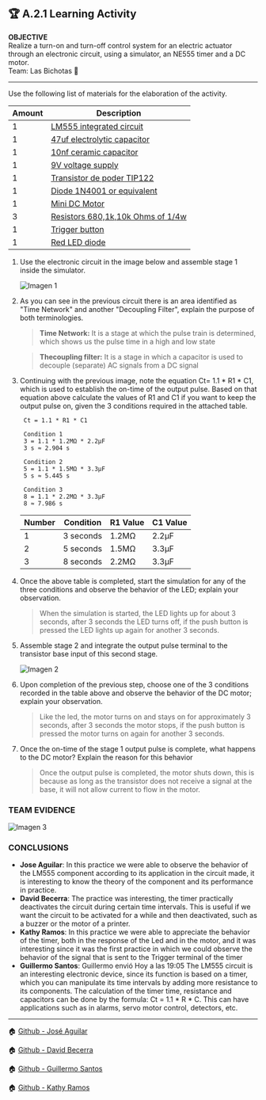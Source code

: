 ## :trophy:  A.2.1 Learning Activity 
**OBJECTIVE**   
Realize a turn-on and turn-off control system for an electric actuator through an electronic circuit, using a simulator, an NE555 timer and a DC motor.  
Team: Las Bichotas :nail_care:

---

Use the following list of materials for the elaboration of the activity.

|Amount|Description|
|---|---|
| 1 | [LM555 integrated circuit](https://www.mecatronicalatam.com/es/tutoriales/electronica/componentes-electronicos/555/) |
| 1 | [47uf electrolytic capacitor](https://mvelectronica.com/products/CE4725)| 
| 1 | [10nf ceramic capacitor](https://www.electronicaplugandplay.com/componentes-pasivos/product/144-condensador-ceramico-10nf-50v) |
| 1 | [9V voltage supply](https://articulo.mercadolibre.com.mx/MLM-599110020-fuente-de-alimentacion-eliminador-9v-1a-arduino-_JM#position=1&search_layout=stack&type=item&tracking_id=52fbf398-9bdf-42ce-abd3-62654f780606) |
| 1 | [Transistor de poder TIP122](https://sandorobotics.com/producto/tip122/) |
| 1 | [Diode 1N4001 or equivalent](https://hetpro-store.com/diodo-rectificador-1n4001/) |
| 1 | [Mini DC Motor](https://articulo.mercadolibre.com.mx/MLM-657222655-motor-dc-3v-5v-_JM?matt_tool=65873753&matt_word=&matt_source=google&matt_campaign_id=6557890781&matt_ad_group_id=79310952475&matt_match_type=&matt_network=u&matt_device=c&matt_creative=385554255498&matt_keyword=&matt_ad_position=&matt_ad_type=&matt_merchant_id=117474830&matt_product_id=MLM657222655&matt_product_partition_id=353037831509&matt_target_id=pla-353037831509&gclid=Cj0KCQjwreT8BRDTARIsAJLI0KIEf0HqqIhedzl9fMdim1CB5sxP23rCSKCZs0nhOQtuKuLRIUYnuWAaAmqeEALw_wcB) |
| 3 | [Resistors 680,1k,10k Ohms of 1/4w](https://articulo.mercadolibre.com.mx/MLM-660627026-200-resistencias-14-w-1-pelicula-metalica-varios-valores-_JM#position=2&type=item&tracking_id=bf7642c1-9632-43d4-96ab-1ce869d8ef03) |
| 1 | [Trigger button](https://articulo.mercadolibre.com.mx/MLM-790917329-20-piezas-push-button-2-pines-boton-pulsador-6x6x5mm-_JM#position=5&type=item&tracking_id=08c724a1-2271-40e6-af67-1576f7f33303) |
| 1 | [Red LED diode](https://articulo.mercadolibre.com.mx/MLM-638512019-100-leds-difusos-5mm-rojo-ambar-azul-verde-blanco-_JM#position=10&type=item&tracking_id=a3aa5f51-9283-408c-be89-a261a2ddf25f) |

1. Use the electronic circuit in the image below and assemble stage 1 inside the simulator.

    ![Imagen 1](https://scontent.fqro3-1.fna.fbcdn.net/v/t1.15752-9/186513696_375207870536907_9155317654966939291_n.png?_nc_cat=110&ccb=1-3&_nc_sid=ae9488&_nc_eui2=AeEqDbxmUPXewzo6-u52gfhDqZ9QH9KwJG-pn1Af0rAkb-WZRQwW-XOif6dkzlo9ErzEupMS1-oienG-AaHeJbyx&_nc_ohc=nbsoXGy6BOoAX8mYA3k&_nc_ht=scontent.fqro3-1.fna&oh=f344c8e5fdc66afca2a25cf08c6860c1&oe=60C5FCB7)

2. As you can see in the previous circuit there is an area identified as "Time Network" and another "Decoupling Filter", explain the purpose of both terminologies.

    >**Time Network:**
    >It is a stage at which the pulse train is determined, which shows us the pulse time in a high and low state

    >**Thecoupling filter:**
    >It is a stage in which a capacitor is used to decouple (separate) AC signals from a DC signal

    

3. Continuing with the previous image, note the equation Ct= 1.1 * R1 * C1, which is used to establish the on-time of the output pulse. Based on that equation above calculate the values of R1 and C1 if you want to keep the output pulse on, given the 3 conditions required in the attached table.

        Ct = 1.1 * R1 * C1
        
        Condition 1
        3 = 1.1 * 1.2MΩ * 2.2μF
        3 s ≈ 2.904 s

        Condition 2
        5 = 1.1 * 1.5MΩ * 3.3μF
        5 s ≈ 5.445 s

        Condition 3
        8 = 1.1 * 2.2MΩ * 3.3μF
        8 ≈ 7.986 s


    | Number | Condition | R1 Value| C1 Value |
    |---|---|---|---|
    | 1 | 3 seconds | 1.2MΩ | 2.2μF |
    | 2 | 5 seconds | 1.5MΩ | 3.3μF |
    | 3 | 8 seconds | 2.2MΩ | 3.3μF |

    

4. Once the above table is completed, start the simulation for any of the three conditions and observe the behavior of the LED; explain your observation.

    > When the simulation is started, the LED lights up for about 3 seconds, after 3 seconds the LED turns off, if the push button is pressed the LED lights up again for another 3 seconds.

5. Assemble stage 2 and integrate the output pulse terminal to the transistor base input of this second stage.

    ![Imagen 2](https://scontent.fqro3-1.fna.fbcdn.net/v/t1.15752-9/186501608_167721855180793_1729844367543355765_n.png?_nc_cat=106&ccb=1-3&_nc_sid=ae9488&_nc_eui2=AeGNZl5NZTKkR7d7sCKsLXkIck396FX6qPFyTf3oVfqo8YRHC-tXrVAyvz2CEShNWk-0x2zr_006-51wHZXJPSrP&_nc_ohc=6EigpsV8E8gAX-MZAA3&_nc_ht=scontent.fqro3-1.fna&oh=d125c8a707e6597af07842cca1d91189&oe=60C3A9FF)

6. Upon completion of the previous step, choose one of the 3 conditions recorded in the table above and observe the behavior of the DC motor; explain your observation.

    > Like the led, the motor turns on and stays on for approximately 3 seconds, after 3 seconds the motor stops, if the push button is pressed the motor turns on again for another 3 seconds.

7. Once the on-time of the stage 1 output pulse is complete, what happens to the DC motor? Explain the reason for this behavior

    > Once the output pulse is completed, the motor shuts down, this is because as long as the transistor does not receive a signal at the base, it will not allow current to flow in the motor.

### TEAM EVIDENCE

![Imagen 3](https://scontent.fqro3-1.fna.fbcdn.net/v/t1.15752-9/186115549_518301559198799_7913530198157673644_n.png?_nc_cat=107&ccb=1-3&_nc_sid=ae9488&_nc_eui2=AeFjXzPN0Kn9SSB11-y0pHlpdczep5WURqx1zN6nlZRGrAGn4ikDX4H2Wt6aqLBPwyMb9diFd0ki4mN48AYOUyGy&_nc_ohc=PuSJek4upzQAX_j8kHj&_nc_ht=scontent.fqro3-1.fna&oh=b97869d6af4f5bae3837e2db5834674b&oe=60C4EA77)

### CONCLUSIONS

- **Jose Aguilar**:  In this practice we were able to observe the behavior of the LM555 component according to its application in the circuit made, it is interesting to know the theory of the component and its performance in practice.
- **David Becerra**: The practice was interesting, the timer practically deactivates the circuit during certain time intervals. This is useful if we want the circuit to be activated for a while and then deactivated, such as a buzzer or the motor of a printer.
- **Kathy Ramos**: In this practice we were able to appreciate the behavior of the timer, both in the response of the Led and in the motor, and it was interesting since it was the first practice in which we could observe the behavior of the signal that is sent to the Trigger terminal of the timer
- **Guillermo Santos**: 
Guillermo envió Hoy a las 19:05
The LM555 circuit is an interesting electronic device, since its function is based on a timer, which you can manipulate its time intervals by adding more resistance to its components. The calculation of the timer time, resistance and capacitors can be done by the formula: Ct = 1.1 * R * C. This can have applications such as in alarms, servo motor control, detectors, etc.

---

:house: [Github - José Aguilar](https://github.com/JoseAguilar9812/Sistemas_Programables21)

:house: [Github - David Becerra](https://github.com/davidbecerra17/Sistemas-Programables)

:house: [Github - Guillermo Santos](https://github.com/Guillermosantos29/SistemasProgramables)

:house: [Github - Kathy Ramos](https://github.com/kathy-ramos/sistemas-programables)